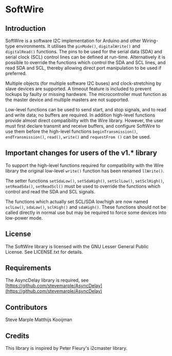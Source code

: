 # SoftWire

## Introduction

SoftWire is a software I2C implementation for Arduino and other
Wiring-type environments. It utilises the `pinMode()`,
`digitalWrite()` and `digitalRead()` functions. The pins to be used
for the serial data (SDA) and serial clock (SCL) control lines can be
defined at run-time. Alternatively it is possible to override the
functions which control the SDA and SCL lines, and read SDA and SCL,
thereby allowing direct port manipulation to be used if preferred.

Multiple objects (for multiple software I2C buses) and
clock-stretching by slave devices are supported. A timeout feature is
included to prevent lockups by faulty or missing hardware. The
microcontroller must function as the master device and multiple
masters are not supported.

Low-level functions can be used to send start, and stop signals, and
to read and write data; no buffers are required. In addition
high-level functions provide almost direct compatibility with the Wire
library. However, the user must first declare transmit and receive
buffers, and configure SoftWire to use them before the high-level
functions `beginTransmission()`, `endTransmission()`, `read()`, `write()` and
`requestFrom ()` can be used.

## Important changes for users of the v1.* library

To support the high-level functions required for compatibility with
the Wire library the original low-level `write()` function has been
renamed `llWrite()`.

The setter functions `setSdaLow()`, `setSdaHigh()`, `setSclLow()`,
`setSclHigh()`, `setReadSda()`, `setReadScl()` must be used to
override the functions which control and read the SDA and SCL signals.

The functions which actually set SCL/SDA  low/high are now named
`sclLow()`, `sdaLow()`, `sclHigh()` and `sdaHigh()`. These functions
should not be called directly in normal use but may be required to
force some devices into low-power mode.

## License

The SoftWire library is licensed with the GNU Lesser General Public
License. See LICENSE.txt for details.

## Requirements

The AsyncDelay library is required, see
[https://github.com/stevemarple/AsyncDelay](https://github.com/stevemarple/AsyncDelay)

## Contributors

Steve Marple
Matthijs Kooijman

## Credits

This library is inspired by Peter Fleury's i2cmaster library.
